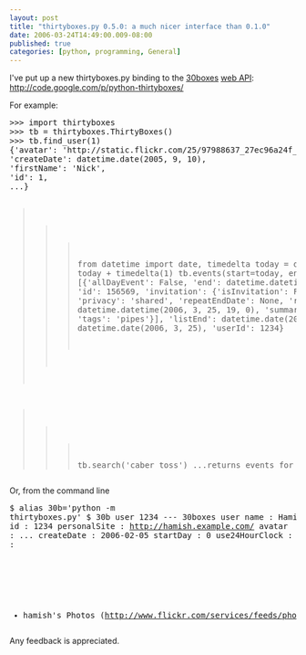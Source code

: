 ```yaml
---
layout: post
title: "thirtyboxes.py 0.5.0: a much nicer interface than 0.1.0"
date: 2006-03-24T14:49:00.009-08:00
published: true
categories: [python, programming, General]
---
```


<p>I've put up a new thirtyboxes.py binding to the <a href="http://30boxes.com/">30boxes</a> <a href="http://www.30boxes.com/api/">web API</a>: <a href="http://code.google.com/p/python-thirtyboxes/">http://code.google.com/p/python-thirtyboxes/</a></p><p>For example:</p><pre>>>> import thirtyboxes
>>> tb = thirtyboxes.ThirtyBoxes()
>>> tb.find_user(1)
{'avatar': 'http://static.flickr.com/25/97988637_27ec96a24f_o.jpg',
'createDate': datetime.date(2005, 9, 10),
'firstName': 'Nick',
'id': 1,
...}

>>> from datetime import date, timedelta
>>> today = date.today()
>>> tomorrow = today + timedelta(1)
>>> tb.events(start=today, end=tomorrow)
{'events': [{'allDayEvent': False,
     'end': datetime.datetime(2006, 3, 25, 22, 0),
     'id': 156569,
     'invitation': {'isInvitation': False},
     'notes': ''
     'privacy': 'shared',
     'repeatEndDate': None,
     'repeatType': 'no',
     'start': datetime.datetime(2006, 3, 25, 19, 0),
     'summary': 'Bagpipe practice',
     'tags': 'pipes'}],
 'listEnd': datetime.date(2006, 3, 26),
 'listStart': datetime.date(2006, 3, 25),
 'userId': 1234}

>>> tb.search('caber toss')
...returns events for caber tossing
</pre><p>Or, from the command line</p><pre>$ alias 30b='python -m thirtyboxes.py'
$ 30b user 1234
--- 30boxes user
name           : Hamish McDonald
id             : 1234
personalSite   : http://hamish.example.com/
avatar         : ...
createDate     : 2006-02-05
startDay       : 0
use24HourClock : False
feeds          :
- hamish's Photos (http://www.flickr.com/services/feeds/pho...
</pre><p>Any feedback is appreciated.</p>
